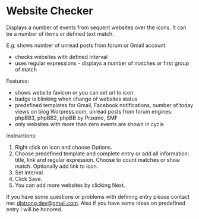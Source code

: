 Website Checker
===========================

Displays a number of events from sequent websites over the icons. It can be a number of items or defined text match.

E.g: shows number of unread posts from forum or Gmail account.
* checks websites with defined interval
* uses regular expressions - displays a number of matches or first group of match

Features:
* shows website favicon or you can set url to icon
* badge is blinking when change of websites status
* predefined templates for Gmail, Facebook notifications, number of today views on blog Worpress.com, unread posts from forum engines: phpBB3, phpBB2, phpBB by Przemo, SMF
* only websites with more than zero events are shown in cycle

Instructions:

1.  Right click on icon and choose Options.
2.  Choose predefined template and complete entry or add all information: title, link and regular expression. Choose to count matches or show match. Optionally add link to icon.
3.  Set interval.
4.  Click Save.
5.  You can add more websites by clicking Next.

If you have some questions or problems with defining entry please contact me: djstrong.dev@gmail.com. Also if you have some ideas on predefined entry I will be honored.